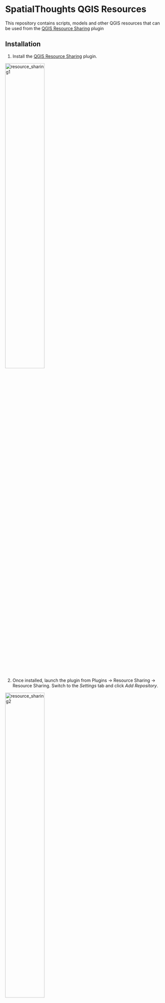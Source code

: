 # SpatialThoughts QGIS Resources

This repository contains scripts, models and other QGIS resources that can be used from the [QGIS Resource Sharing](https://plugins.qgis.org/plugins/qgis_resource_sharing/) plugin

## Installation

1. Install the [QGIS Resource Sharing](https://plugins.qgis.org/plugins/qgis_resource_sharing/) plugin. 
<img width="50%" alt="resource_sharing1" src="https://user-images.githubusercontent.com/5227506/121690798-eeef9e00-cae3-11eb-8f33-9995d50fae04.png">

2. Once installed, launch the plugin from Plugins &rarr; Resource Sharing &rarr; Resource Sharing. Switch to the *Settings* tab and click *Add Repository*.
  <img width="50%" alt="resource_sharing2" src="https://user-images.githubusercontent.com/5227506/121691047-2d855880-cae4-11eb-82e7-edaa29ab7916.png">

3. Name the repositry as `Spatial Thoughts Resources` and enter the URL as `https://github.com/spatialthoughts/qgis-resource-sharing.git`
<img width="50%" alt="resource_sharing3" src="https://user-images.githubusercontent.com/5227506/121691160-50b00800-cae4-11eb-9a55-c679d7b9a73e.png">

4. Switch to the *All Collections* tab and search for `SpatialThoughts`. Once you find the collection, click *Install*.

<img width="50%" alt="resource_sharing4" src="https://user-images.githubusercontent.com/5227506/121691168-5279cb80-cae4-11eb-9755-61fe2d7c4be5.png">

5. Once installed, you will see new *Models* and *Scripts* in your Processing Toolbox.
  <img width="50%" alt="resource_sharing5" src="https://user-images.githubusercontent.com/5227506/121691179-54438f00-cae4-11eb-8452-5bd6631662aa.png">


## Resources

#### Models
